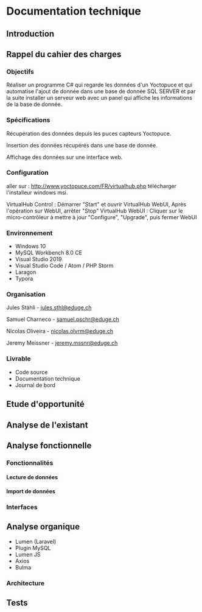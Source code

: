 # Documentation technique

## Introduction

## Rappel du cahier des charges

### Objectifs

Réaliser un programme C# qui regarde les données d'un Yoctopuce et qui automatise l'ajout de donnée dans une base de donnée SQL SERVER et par la suite installer un serveur web avec un panel qui affiche les informations de la base de donnée.

### Spécifications

Récupération des données depuis les puces capteurs Yoctopuce.

Insertion des données récupérés dans une base de donnée.

Affichage des données sur une interface web.

### Configuration

aller sur : http://www.yoctopuce.com/FR/virtualhub.php
télécharger l'installeur windows msi.

VirtualHub Control : Démarrer "Start" et ouvrir VirtualHub WebUI, Après l'opération sur WebUI, arrêter "Stop"
VirtualHub WebUI : Cliquer sur le micro-contrôleur à mettre à jour "Configure",  "Upgrade", puis fermer WebUI

### Environnement

* Windows 10
* MySQL Workbench 8.0 CE
* Visual Studio 2019
* Visual Studio Code / Atom / PHP Storm
* Laragon
* Typora

### Organisation

Jules Stähli - jules.sthl@eduge.ch

Samuel Charneco - samuel.pschr@eduge.ch

Nicolas Oliveira - nicolas.olvrm@eduge.ch	

Jeremy Meissner - jeremy.mssnr@eduge.ch

### Livrable

* Code source
* Documentation technique
* Journal de bord

## Etude d'opportunité

## Analyse de l'existant

## Analyse fonctionnelle

### Fonctionnalités

#### Lecture de données

#### Import de données

### Interfaces

## Analyse organique

* Lumen (Laravel)
* Plugin MySQL
* Lumen JS
* Axios
* Bulma

### Architecture

## Tests
